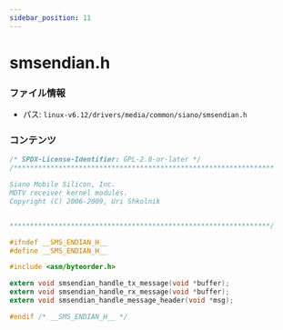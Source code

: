 ```yaml
---
sidebar_position: 11
---
```

# smsendian.h

### ファイル情報

- パス: `linux-v6.12/drivers/media/common/siano/smsendian.h`

### コンテンツ

```h
/* SPDX-License-Identifier: GPL-2.0-or-later */
/****************************************************************

Siano Mobile Silicon, Inc.
MDTV receiver kernel modules.
Copyright (C) 2006-2009, Uri Shkolnik


****************************************************************/

#ifndef __SMS_ENDIAN_H__
#define __SMS_ENDIAN_H__

#include <asm/byteorder.h>

extern void smsendian_handle_tx_message(void *buffer);
extern void smsendian_handle_rx_message(void *buffer);
extern void smsendian_handle_message_header(void *msg);

#endif /* __SMS_ENDIAN_H__ */


```
